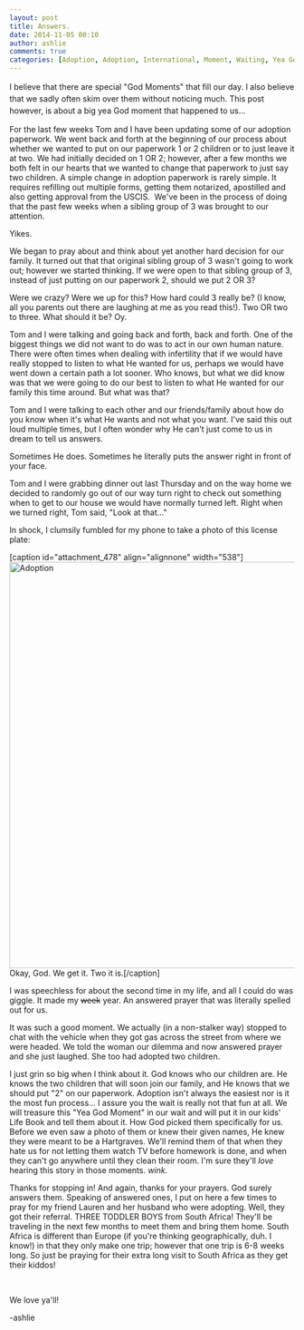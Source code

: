 ```yaml
---
layout: post
title: Answers. 
date: 2014-11-05 00:10
author: ashlie
comments: true
categories: [Adoption, Adoption, International, Moment, Waiting, Yea God]
---
```

<span style="line-height: 1.5em;">I believe that there are special "God Moments" that fill our day. I also believe that we sadly often skim over them without noticing much. This post however, is about a big yea God moment that happened to us...</span>

For the last few weeks Tom and I have been updating some of our adoption paperwork. We went back and forth at the beginning of our process about whether we wanted to put on our paperwork 1 or 2 children or to just leave it at two. We had initially decided on 1 OR 2; however, after a few months we both felt in our hearts that we wanted to change that paperwork to just say two children. A simple change in adoption paperwork is rarely simple. It requires refilling out multiple forms, getting them notarized, apostilled and also getting approval from the USCIS.  We've been in the process of doing that the past few weeks when a sibling group of 3 was brought to our attention.

Yikes.

We began to pray about and think about yet another hard decision for our family. It turned out that that original sibling group of 3 wasn't going to work out; however we started thinking. If we were open to that sibling group of 3, instead of just putting on our paperwork 2, should we put 2 OR 3?

Were we crazy? Were we up for this? How hard could 3 really be? (I know, all you parents out there are laughing at me as you read this!). Two OR two to three. What should it be? Oy.

Tom and I were talking and going back and forth, back and forth. One of the biggest things we did not want to do was to act in our own human nature. There were often times when dealing with infertility that if we would have really stopped to listen to what He wanted for us, perhaps we would have went down a certain path a lot sooner. Who knows, but what we did know was that we were going to do our best to listen to what He wanted for our family this time around. But what was that?

Tom and I were talking to each other and our friends/family about how do you know when it's what He wants and not what you want. I've said this out loud multiple times, but I often wonder why He can't just come to us in dream to tell us answers.

Sometimes He does. Sometimes he literally puts the answer right in front of your face.

Tom and I were grabbing dinner out last Thursday and on the way home we decided to randomly go out of our way turn right to check out something when to get to our house we would have normally turned left. Right when we turned right, Tom said, "Look at that..."

In shock, I clumsily fumbled for my phone to take a photo of this license plate:

[caption id="attachment_478" align="alignnone" width="538"]<a href="http://hartgraveshaven.mkweddingstory.com/wp-content/uploads/2014/11/IMG_2466.jpg"><img class=" wp-image-478 " alt="Adoption" src="http://hartgraveshaven.mkweddingstory.com/wp-content/uploads/2014/11/IMG_2466-e1415144378322-768x1024.jpg" width="538" height="717" /></a> Okay, God. We get it. Two it is.[/caption]

I was speechless for about the second time in my life, and all I could do was giggle. It made my <del>week</del> year. An answered prayer that was literally spelled out for us.

It was such a good moment. We actually (in a non-stalker way) stopped to chat with the vehicle when they got gas across the street from where we were headed. We told the woman our dilemma and now answered prayer and she just laughed. She too had adopted two children.

I just grin so big when I think about it. God knows who our children are. He knows the two children that will soon join our family, and He knows that we should put "2" on our paperwork. Adoption isn't always the easiest nor is it the most fun process... I assure you the wait is really not that fun at all. We will treasure this "Yea God Moment" in our wait and will put it in our kids' Life Book and tell them about it. How God picked them specifically for us. Before we even saw a photo of them or knew their given names, He knew they were meant to be a Hartgraves. We'll remind them of that when they hate us for not letting them watch TV before homework is done, and when they can't go anywhere until they clean their room. I'm sure they'll <em>love</em> hearing this story in those moments. <em>wink. </em>

Thanks for stopping in! And again, thanks for your prayers. God surely answers them. Speaking of answered ones, I put on here a few times to pray for my friend Lauren and her husband who were adopting. Well, they got their referral. THREE TODDLER BOYS from South Africa! They'll be traveling in the next few months to meet them and bring them home. South Africa is different than Europe (if you're thinking geographically, duh. I know!) in that they only make one trip; however that one trip is 6-8 weeks long. So just be praying for their extra long visit to South Africa as they get their kiddos!

&nbsp;

We love ya'll!

-ashlie

&nbsp;
